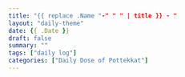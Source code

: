 ```yaml
---
title: "{{ replace .Name "-" " " | title }} - "
layout: "daily-theme"
date: {{ .Date }}
draft: false
summary: ""
tags: ["daily log"]
categories: ["Daily Dose of Pottekkat"]
---
```


